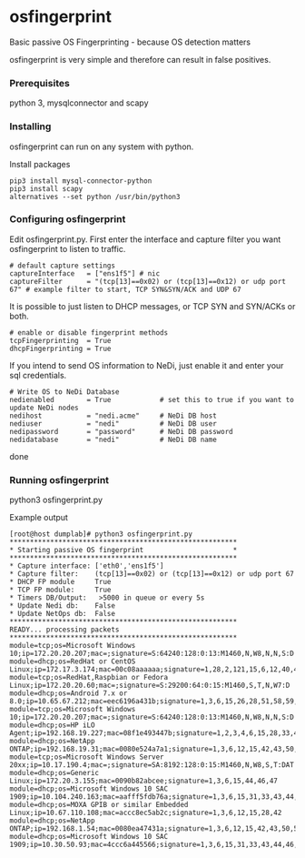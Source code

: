 # osfingerprint
Basic passive OS Fingerprinting - because OS detection matters

osfingerprint is very simple and therefore can result in false positives.

### Prerequisites

python 3, mysqlconnector and scapy

### Installing

osfingerprint can run on any system with python.

Install packages

```
pip3 install mysql-connector-python
pip3 install scapy
alternatives --set python /usr/bin/python3
```

### Configuring osfingerprint

Edit osfingerprint.py. First enter the interface and capture filter you want osfingerprint to listen to traffic.

```
# default capture settings
captureInterface   = ["ens1f5"] # nic
captureFilter      = "(tcp[13]==0x02) or (tcp[13]==0x12) or udp port 67" # example filter to start, TCP SYN&SYN/ACK and UDP 67
```

It is possible to just listen to DHCP messages, or TCP SYN and SYN/ACKs or both.

```
# enable or disable fingerprint methods
tcpFingerprinting  = True
dhcpFingerprinting = True
```

If you intend to send OS information to NeDi, just enable it and enter your sql credentials.

```
# Write OS to NeDi Database
nedienabled        = True            # set this to true if you want to update NeDi nodes
nedihost           = "nedi.acme"     # NeDi DB host
nediuser           = "nedi"          # NeDi DB user
nedipassword       = "password"      # NeDi DB password
nedidatabase       = "nedi"          # NeDi DB name
```

done

### Running osfingerprint

python3 osfingerprint.py

Example output

```
[root@host dumplab]# python3 osfingerprint.py
********************************************************
* Starting passive OS fingerprint                      *
********************************************************
* Capture interface: ['eth0','ens1f5']
* Capture filter:    (tcp[13]==0x02) or (tcp[13]==0x12) or udp port 67
* DHCP FP module     True
* TCP FP module:     True
* Timers DB/Output:   >5000 in queue or every 5s
* Update Nedi db:    False
* Update NetOps db:  False
********************************************************
READY... processing packets
********************************************************
module=tcp;os=Microsoft Windows 10;ip=172.20.20.207;mac=;signature=S:64240:128:0:13:M1460,N,W8,N,N,S:D
module=dhcp;os=RedHat or CentOS Linux;ip=172.17.3.174;mac=00c08aaaaaa;signature=1,28,2,121,15,6,12,40,41,42,26,119,3
module=tcp;os=RedHat,Raspbian or Fedora Linux;ip=172.20.20.60;mac=;signature=S:29200:64:0:15:M1460,S,T,N,W7:D
module=dhcp;os=Android 7.x or 8.0;ip=10.65.67.212;mac=eec6196a431b;signature=1,3,6,15,26,28,51,58,59,43
module=tcp;os=Microsoft Windows 10;ip=172.20.20.207;mac=;signature=S:64240:128:0:13:M1460,N,W8,N,N,S:D
module=dhcp;os=HP iLO Agent;ip=192.168.19.227;mac=08f1e493447b;signature=1,2,3,4,6,15,28,33,42,43,44,58,59,100,101
module=dhcp;os=NetApp ONTAP;ip=192.168.19.31;mac=0080e524a7a1;signature=1,3,6,12,15,42,43,50,51,53,54,56,57,58,59
module=tcp;os=Microsoft Windows Server 20xx;ip=10.17.190.4;mac=;signature=SA:8192:128:0:15:M1460,N,W8,S,T:DAT
module=dhcp;os=Generic Linux;ip=172.20.3.155;mac=0090b82abcee;signature=1,3,6,15,44,46,47
module=dhcp;os=Microsoft Windows 10 SAC 1909;ip=10.104.240.163;mac=aafff5fdb76a;signature=1,3,6,15,31,33,43,44,46,47,119,121,249,252
module=dhcp;os=MOXA GPIB or similar Embedded Linux;ip=10.67.110.108;mac=accc8ec5ab2c;signature=1,3,6,12,15,28,42
module=dhcp;os=NetApp ONTAP;ip=192.168.1.54;mac=0080ea47431a;signature=1,3,6,12,15,42,43,50,51,53,54,56,57,58,59
module=dhcp;os=Microsoft Windows 10 SAC 1909;ip=10.30.50.93;mac=4ccc6a445566;signature=1,3,6,15,31,33,43,44,46,47,119,121,249,252
```
